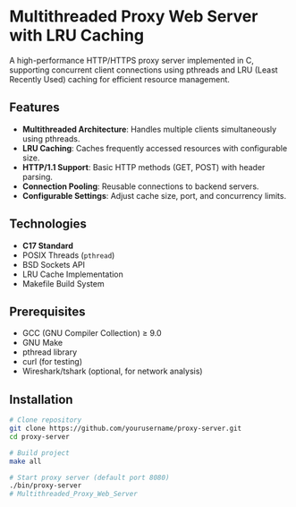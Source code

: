 # Multithreaded Proxy Web Server with LRU Caching

A high-performance HTTP/HTTPS proxy server implemented in C, supporting concurrent client connections using pthreads and LRU (Least Recently Used) caching for efficient resource management.

## Features
- **Multithreaded Architecture**: Handles multiple clients simultaneously using pthreads.
- **LRU Caching**: Caches frequently accessed resources with configurable size.
- **HTTP/1.1 Support**: Basic HTTP methods (GET, POST) with header parsing.
- **Connection Pooling**: Reusable connections to backend servers.
- **Configurable Settings**: Adjust cache size, port, and concurrency limits.

## Technologies
- **C17 Standard**
- POSIX Threads (`pthread`)
- BSD Sockets API
- LRU Cache Implementation
- Makefile Build System

## Prerequisites
- GCC (GNU Compiler Collection) ≥ 9.0
- GNU Make
- pthread library
- curl (for testing)
- Wireshark/tshark (optional, for network analysis)

## Installation

```bash
# Clone repository
git clone https://github.com/yourusername/proxy-server.git
cd proxy-server

# Build project
make all

# Start proxy server (default port 8080)
./bin/proxy-server
# Multithreaded_Proxy_Web_Server
